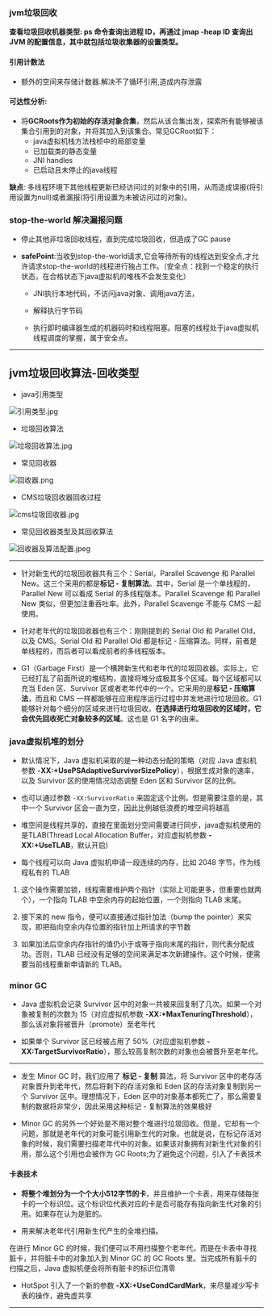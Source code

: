 ### jvm垃圾回收

**查看垃圾回收机器类型: ps 命令查询出进程 ID，再通过 jmap -heap ID 查询出 JVM 的配置信息，其中就包括垃圾收集器的设置类型。**

#### 引用计数法

- 额外的空间来存储计数器.解决不了循环引用,造成内存泄露

#### 可达性分析:

- 将**GCRoots作为初始的存活对象合集**，然后从该合集出发，探索所有能够被该集合引用到的对象，并将其加入到该集合。常见GCRoot如下：
  - java虚拟机栈方法栈桢中的局部变量
  - 已加载类的静态变量
  - JNI handles
  - 已启动且未停止的java线程

**缺点**: 多线程环境下其他线程更新已经访问过的对象中的引用，从而造成误报(将引用设置为null)或者漏报(将引用设置为未被访问过的对象)。

### stop-the-world 解决漏报问题

- 停止其他非垃圾回收线程，直到完成垃圾回收，但造成了GC pause

- **safePoint**:当收到stop-the-world请求,它会等待所有的线程达到安全点,才允许请求stop-the-world的线程进行独占工作。（安全点：找到一个稳定的执行状态，在合格状态下java虚拟机的堆栈不会发生变化）
  
  - JNI执行本地代码，不访问java对象、调用java方法，

  - 解释执行字节码
    
  - 执行即时编译器生成的机器码时和线程阻塞。阻塞的线程处于java虚拟机线程调度的掌握，属于安全点。

-----

## jvm垃圾回收算法-回收类型

- java引用类型

![引用类型.jpg](https://i.loli.net/2020/04/05/iSM3oLxR1cldZUT.jpg)

- 垃圾回收算法

![垃圾回收算法.jpg](https://i.loli.net/2020/04/05/cnbJiF2W96zy1q4.jpg)

- 常见回收器

![回收器.png](https://i.loli.net/2020/04/05/muYO9ve7sXjSopf.png)

- CMS垃圾回收器回收过程

![cms垃圾回收器.jpg](https://i.loli.net/2020/04/06/fFjIY5vcdaKTmVn.jpg)

- 常见回收器类型及其回收算法

![回收器及算法配置.jpeg](https://i.loli.net/2020/04/06/g3izXqQ4YhJBf7A.jpg)

--------

- 针对新生代的垃圾回收器共有三个：Serial，Parallel Scavenge 和 Parallel New。这三个采用的都是**标记 - 复制算法**。其中，Serial 是一个单线程的，Parallel New 可以看成 Serial
  的多线程版本。Parallel Scavenge 和 Parallel New 类似，但更加注重吞吐率。此外，Parallel Scavenge 不能与 CMS 一起使用。

- 针对老年代的垃圾回收器也有三个：刚刚提到的 Serial Old 和 Parallel Old，以及 CMS。Serial Old 和 Parallel Old 都是标记 -
  压缩算法。同样，前者是单线程的，而后者可以看成前者的多线程版本。

- G1（Garbage First）是一个横跨新生代和老年代的垃圾回收器。实际上，它已经打乱了前面所说的堆结构，直接将堆分成极其多个区域。每个区域都可以充当 Eden 区、Survivor 区或者老年代中的一个。它采用的是**标记 -
  压缩算法**，而且和 CMS 一样都能够在应用程序运行过程中并发地进行垃圾回收。G1 能够针对每个细分的区域来进行垃圾回收。**在选择进行垃圾回收的区域时，它会优先回收死亡对象较多的区域**。这也是 G1 名字的由来。

### java虚拟机堆的划分

- 默认情况下，Java 虚拟机采取的是一种动态分配的策略（对应 Java 虚拟机参数 **-XX:+UsePSAdaptiveSurvivorSizePolicy**），根据生成对象的速率，以及 Survivor 区的使用情况动态调整
  Eden 区和 Survivor 区的比例。

- 也可以通过参数 `-XX:SurvivorRatio` 来固定这个比例。但是需要注意的是，其中一个 Survivor 区会一直为空，因此比例越低浪费的堆空间将越高

- 堆空间是线程共享的，直接在里面划分空间需要进行同步，java虚拟机使用的是TLAB(Thread Local Allocation Buffer，对应虚拟机参数 **-XX:+UseTLAB**，默认开启)

- 每个线程可以向 Java 虚拟机申请一段连续的内存，比如 2048 字节，作为线程私有的 TLAB


 1. 这个操作需要加锁，线程需要维护两个指针（实际上可能更多，但重要也就两个），一个指向 TLAB 中空余内存的起始位置，一个则指向 TLAB 末尾。

 2. 接下来的 new 指令，便可以直接通过指针加法（bump the pointer）来实现，即把指向空余内存位置的指针加上所请求的字节数

 3. 如果加法后空余内存指针的值仍小于或等于指向末尾的指针，则代表分配成功。否则，TLAB 已经没有足够的空间来满足本次新建操作。这个时候，便需要当前线程重新申请新的 TLAB。


### minor GC

- Java 虚拟机会记录 Survivor 区中的对象一共被来回复制了几次。如果一个对象被复制的次数为 15（对应虚拟机参数 **-XX:+MaxTenuringThreshold**），那么该对象将被晋升（promote）至老年代

- 如果单个 Survivor 区已经被占用了 50%（对应虚拟机参数 **-XX:TargetSurvivorRatio**），那么较高复制次数的对象也会被晋升至老年代。

---

- 发生 Minor GC 时，我们应用了 __标记 - 复制__ 算法，将 Survivor 区中的老存活对象晋升到老年代，然后将剩下的存活对象和 Eden 区的存活对象复制到另一个 Survivor 区中。理想情况下，Eden
  区中的对象基本都死亡了，那么需要复制的数据将非常少，因此采用这种标记 - 复制算法的效果极好

- Minor GC 的另外一个好处是不用对整个堆进行垃圾回收。但是，它却有一个问题，那就是老年代的对象可能引用新生代的对象。也就是说，在标记存活对象的时候，我们需要扫描老年代中的对象。如果该对象拥有对新生代对象的引用，那么这个引用也会被作为 GC
  Roots;为了避免这个问题，引入了卡表技术

#### 卡表技术

- **将整个堆划分为一个个大小512字节的卡**，并且维护一个卡表，用来存储每张卡的一个标识位。这个标识位代表对应的卡是否可能存有指向新生代对象的引用。如果存在认为是脏的。

- 用来解决老年代引用新生代产生的全堆扫描。


在进行 Minor GC 的时候，我们便可以不用扫描整个老年代，而是在卡表中寻找脏卡，并将脏卡中的对象加入到 Minor GC 的 GC Roots 里。当完成所有脏卡的扫描之后，Java 虚拟机便会将所有脏卡的标识位清零


- HotSpot 引入了一个新的参数 **-XX:+UseCondCardMark**，来尽量减少写卡表的操作，避免虚共享

----

